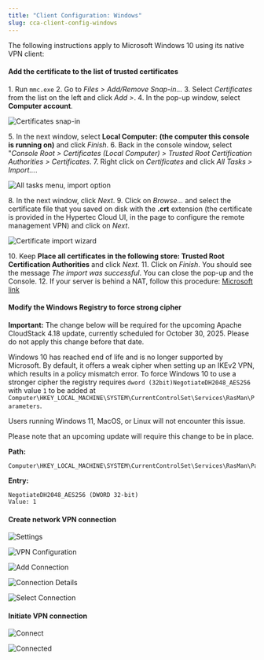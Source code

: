 ```yaml
---
title: "Client Configuration: Windows"
slug: cca-client-config-windows
---
```


The following instructions apply to Microsoft Windows 10 using its native VPN client:

#### Add the certificate to the list of trusted certificates

1\. Run `mmc.exe`
2\. Go to *Files > Add/Remove Snap-in…*
3\. Select *Certificates* from the list on the left and click *Add >*.
4\. In the pop-up window, select **Computer account**.

![Certificates snap-in](/assets/Win-1-Computer-Account.png)

5\. In the next window, select **Local Computer: (the computer this console is running on)** and click *Finish*.
6\. Back in the console window, select "*Console Root > Certificates (Local Computer) > Trusted Root Certification Authorities > Certificates*.
7\. Right click on *Certificates* and click *All Tasks > Import…*.

![All tasks menu, import option](/assets/Win-2-Import.png)

8\. In the next window, click *Next*.
9\. Click on *Browse…* and select the certificate file that you saved on disk with the **.crt** extension (the certificate is provided in the Hypertec Cloud UI, in the page to configure the remote management VPN) and click on *Next*.

![Certificate import wizard](/assets/Win-3-Browse.png)

10\. Keep **Place all certificates in the following store: Trusted Root Certification Authorities**  and click *Next*.
11\. Click on *Finish*. You should see the message *The import was successful*. You can close the pop-up and the Console.
12\. If your server is behind a NAT, follow this procedure: [Microsoft link](https://support.microsoft.com/en-us/help/926179/how-to-configure-an-l2tp-ipsec-server-behind-a-nat-t-device-in-windows-vista-and-in-windows-server-2008)

#### Modify the Windows Registry to force strong cipher

**Important:** The change below will be required for the upcoming Apache CloudStack 4.18  update, currently scheduled for October 30, 2025. Please do not apply this change before that date. 

Windows 10 has reached end of life and is no longer supported by Microsoft. By default, it offers a weak cipher when setting up an IKEv2 VPN, which results in a policy mismatch error. To force Windows 10 to use a stronger cipher the registry requires `dword (32bit)NegotiateDH2048_AES256` with value `1` to be added at `Computer\HKEY_LOCAL_MACHINE\SYSTEM\CurrentControlSet\Services\RasMan\Parameters`. 

Users running Windows 11, MacOS, or Linux will not encounter this issue.

Please note that an upcoming update will require this change to be in place.

**Path:**
```
Computer\HKEY_LOCAL_MACHINE\SYSTEM\CurrentControlSet\Services\RasMan\Parameters
```

**Entry:**
```
NegotiateDH2048_AES256 (DWORD 32-bit)
Value: 1
```

#### Create network VPN connection
![Settings](/assets/Win-4-Settings.png)

![VPN Configuration](/assets/Win-5-VPN.png)

![Add Connection](/assets/Win-6-Add-Connection.png)

![Connection Details](/assets/Win-7-Connection-Details.png)

![Select Connection](/assets/Win-8-Select-Connection.png)


#### Initiate VPN connection
![Connect](/assets/Win-9-Connect.png)

![Connected](/assets/Win-10-Connected.png)
